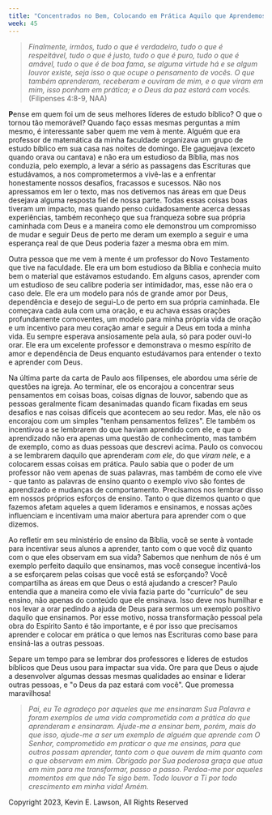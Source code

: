 ```yaml
---
title: "Concentrados no Bem, Colocando em Prática Aquilo que Aprendemos"
week: 45
---
```


> *Finalmente, irmãos, tudo o que é verdadeiro, tudo o que é
> respeitável, tudo o que é justo, tudo o que é puro, tudo o que é
> amável, tudo o que é de boa fama, se alguma virtude há e se algum
> louvor existe, seja isso o que ocupe o pensamento de vocês. O que
> também aprenderam, receberam e ouviram de mim, e o que viram em mim,
> isso ponham em prática; e o Deus da paz estará com vocês.* (Filipenses
> 4:8-9, NAA)

**P**ense em quem foi um de seus melhores líderes de estudo bíblico? O
que o tornou tão memorável? Quando faço essas mesmas perguntas a mim
mesmo, é interessante saber quem me vem à mente. Alguém que era
professor de matemática da minha faculdade organizava um grupo de estudo
bíblico em sua casa nas noites de domingo. Ele gaguejava (exceto quando
orava ou cantava) e não era um estudioso da Bíblia, mas nos conduzia,
pelo exemplo, a levar a sério as passagens das Escrituras que
estudávamos, a nos comprometermos a vivê-las e a enfrentar honestamente
nossos desafios, fracassos e sucessos. Não nos apressamos em ler o
texto, mas nos detivemos nas áreas em que Deus desejava alguma resposta
fiel de nossa parte. Todas essas coisas boas tiveram um impacto, mas
quando penso cuidadosamente acerca dessas experiências, também reconheço
que sua franqueza sobre sua própria caminhada com Deus e a maneira como
ele demonstrou um compromisso de mudar e seguir Deus de perto me deram
um exemplo a seguir e uma esperança real de que Deus poderia fazer a
mesma obra em mim.

Outra pessoa que me vem à mente é um professor do Novo Testamento que
tive na faculdade. Ele era um bom estudioso da Bíblia e conhecia muito
bem o material que estávamos estudando. Em alguns casos, aprender com um
estudioso de seu calibre poderia ser intimidador, mas, esse não era o
caso dele. Ele era um modelo para nós de grande amor por Deus,
dependência e desejo de segui-Lo de perto em sua própria caminhada. Ele
começava cada aula com uma oração, e eu achava essas orações
profundamente comoventes, um modelo para minha própria vida de oração e
um incentivo para meu coração amar e seguir a Deus em toda a minha vida.
Eu sempre esperava ansiosamente pela aula, só para poder ouvi-lo orar.
Ele era um excelente professor e demonstrava o mesmo espírito de amor e
dependência de Deus enquanto estudávamos para entender o texto e
aprender com Deus.

Na última parte da carta de Paulo aos filipenses, ele abordou uma série
de questões na igreja. Ao terminar, ele os encorajou a concentrar seus
pensamentos em coisas boas, coisas dignas de louvor, sabendo que as
pessoas geralmente ficam desanimadas quando ficam fixadas em seus
desafios e nas coisas difíceis que acontecem ao seu redor. Mas, ele não
os encorajou com um simples "tenham pensamentos felizes". Ele também os
incentivou a se lembrarem do que haviam aprendido com ele, e que o
aprendizado não era apenas uma questão de conhecimento, mas também de
exemplo, como as duas pessoas que descrevi acima. Paulo os convocou a se
lembrarem daquilo que aprenderam *com ele*, do que *viram nele*, e a
colocarem essas coisas em prática. Paulo sabia que o poder de um
professor não vem apenas de suas palavras, mas também de como ele vive -
que tanto as palavras de ensino quanto o exemplo vivo são fontes de
aprendizado e mudanças de comportamento. Precisamos nos lembrar disso em
nossos próprios esforços de ensino. Tanto o que dizemos quanto o que
fazemos afetam aqueles a quem lideramos e ensinamos, e nossas ações
influenciam e incentivam uma maior abertura para aprender com o que
dizemos.

Ao refletir em seu ministério de ensino da Bíblia, você se sente à
vontade para incentivar seus alunos a aprender, tanto com o que você diz
quanto com o que eles observam em sua vida? Sabemos que nenhum de nós é
um exemplo perfeito daquilo que ensinamos, mas você consegue
incentivá-los a se esforçarem pelas coisas que você está se esforçando?
Você compartilha as áreas em que Deus o está ajudando a crescer? Paulo
entendia que a maneira como ele vivia fazia parte do "currículo" de seu
ensino, não apenas do conteúdo que ele ensinava. Isso deve nos humilhar
e nos levar a orar pedindo a ajuda de Deus para sermos um exemplo
positivo daquilo que ensinamos. Por esse motivo, nossa transformação
pessoal pela obra do Espírito Santo é tão importante, e é por isso que
precisamos aprender e colocar em prática o que lemos nas Escrituras como
base para ensiná-las a outras pessoas.

Separe um tempo para se lembrar dos professores e líderes de estudos
bíblicos que Deus usou para impactar sua vida. Ore para que Deus o ajude
a desenvolver algumas dessas mesmas qualidades ao ensinar e liderar
outras pessoas, e "o Deus da paz estará com você". Que promessa
maravilhosa!

> *Pai, eu Te agradeço por aqueles que me ensinaram Sua Palavra e foram
> exemplos de uma vida comprometida com a prática do que aprenderam e
> ensinaram. Ajude-me a ensinar bem, porém, mais do que isso, ajude-me a
> ser um exemplo de alguém que aprende com O Senhor, comprometido em
> praticar o que me ensinas, para que outros possam aprender, tanto com
> o que ouvem de mim quanto com o que observam em mim. Obrigado por Sua
> poderosa graça que atua em mim para me transformar, passo a passo.
> Perdoa-me por aqueles momentos em que não Te sigo bem. Todo louvor a
> Ti por todo crescimento em minha vida! Amém.*

Copyright 2023, Kevin E. Lawson, All Rights Reserved

